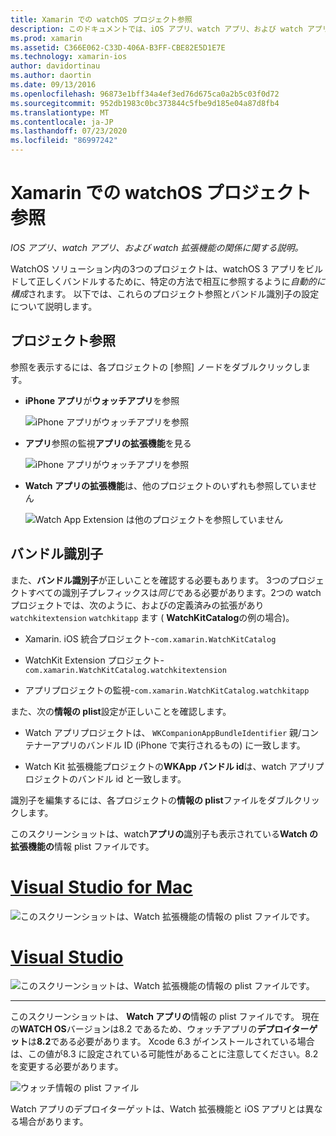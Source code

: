```yaml
---
title: Xamarin での watchOS プロジェクト参照
description: このドキュメントでは、iOS アプリ、watch アプリ、および watch アプリの拡張機能の関係について説明します。 ここでは、プロジェクト参照とバンドル識別子について説明します。
ms.prod: xamarin
ms.assetid: C366E062-C33D-406A-B3FF-CBE82E5D1E7E
ms.technology: xamarin-ios
author: davidortinau
ms.author: daortin
ms.date: 09/13/2016
ms.openlocfilehash: 96873e1bff34a4ef3ed76d675ca0a2b5c03f0d72
ms.sourcegitcommit: 952db1983c0bc373844c5fbe9d185e04a87d8fb4
ms.translationtype: MT
ms.contentlocale: ja-JP
ms.lasthandoff: 07/23/2020
ms.locfileid: "86997242"
---
```

# <a name="watchos-project-references-in-xamarin"></a>Xamarin での watchOS プロジェクト参照

_IOS アプリ、watch アプリ、および watch 拡張機能の関係に関する説明。_

WatchOS ソリューション内の3つのプロジェクトは、watchOS 3 アプリをビルドして正しくバンドルするために、特定の方法で相互に参照するように*自動的に構成*されます。 以下では、これらのプロジェクト参照とバンドル識別子の設定について説明します。

## <a name="project-references"></a>プロジェクト参照

参照を表示するには、各プロジェクトの [参照] ノードをダブルクリックします。

- **iPhone アプリ**が**ウォッチアプリ**を参照

  ![iPhone アプリがウォッチアプリを参照](project-references-images/catalog-reference1.png)

- **アプリ**参照の監視**アプリの拡張機能**を見る

  ![iPhone アプリがウォッチアプリを参照](project-references-images/catalog-reference2.png)

- **Watch アプリの拡張機能**は、他のプロジェクトのいずれも参照していません

  ![Watch App Extension は他のプロジェクトを参照していません](project-references-images/catalog-reference3.png)

## <a name="bundle-identifiers"></a>バンドル識別子

また、**バンドル識別子**が正しいことを確認する必要もあります。
3つのプロジェクトすべての識別子プレフィックスは*同じ*である必要があります。2つの watch プロジェクトでは、次のように、およびの定義済みの拡張があり `watchkitextension` `watchkitapp` ます ( **WatchKitCatalog**の例の場合)。

- Xamarin. iOS 統合プロジェクト-`com.xamarin.WatchKitCatalog`

- WatchKit Extension プロジェクト-`com.xamarin.WatchKitCatalog.watchkitextension`

- アプリプロジェクトの監視-`com.xamarin.WatchKitCatalog.watchkitapp`

また、次の**情報の plist**設定が正しいことを確認します。

- Watch アプリプロジェクトは、 `WKCompanionAppBundleIdentifier` 親/コンテナーアプリのバンドル ID (iPhone で実行されるもの) に一致します。

- Watch Kit 拡張機能プロジェクトの**WKApp バンドル id**は、watch アプリプロジェクトのバンドル id と一致します。

識別子を編集するには、各プロジェクトの**情報の plist**ファイルをダブルクリックします。

このスクリーンショットは、watch**アプリの**識別子も表示されている**Watch の拡張機能の**情報 plist ファイルです。

# <a name="visual-studio-for-mac"></a>[Visual Studio for Mac](#tab/macos)

![このスクリーンショットは、Watch 拡張機能の情報の plist ファイルです。](project-references-images/infoplist-extension.png)

# <a name="visual-studio"></a>[Visual Studio](#tab/windows)

![このスクリーンショットは、Watch 拡張機能の情報の plist ファイルです。](project-references-images/infoplist-extension-vs.png)

-----

このスクリーンショットは、 **Watch アプリの**情報の plist ファイルです。
現在の**WATCH OS**バージョンは8.2 であるため、ウォッチアプリの**デプロイターゲット**は**8.2**である必要があります。 Xcode 6.3 がインストールされている場合は、この値が8.3 に設定されている可能性があることに注意してください。8.2 を変更する必要があります。

![ウォッチ情報の plist ファイル](project-references-images/infoplist-watchapp.png)

Watch アプリのデプロイターゲットは、Watch 拡張機能と iOS アプリとは異なる場合があります。
